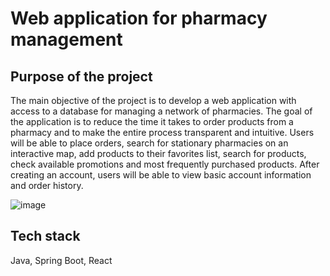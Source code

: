 # Web application for pharmacy management

## Purpose of the project
The main objective of the project is to develop a web application with access to a database for managing a network of pharmacies. The goal of the application is to reduce the time it takes to order products from a pharmacy and to make the entire process transparent and intuitive. Users will be able to place orders, search for stationary pharmacies on an interactive map, add products to their favorites list, search for products, check available promotions and most frequently purchased products. After creating an account, users will be able to view basic account information and order history.

![image](https://github.com/IzabelaGruszkiewicz/pharmacy_backend/assets/131397409/7f6bbcc0-90d9-46a7-8d4c-614a6360bb81)

## Tech stack
Java, Spring Boot, React
